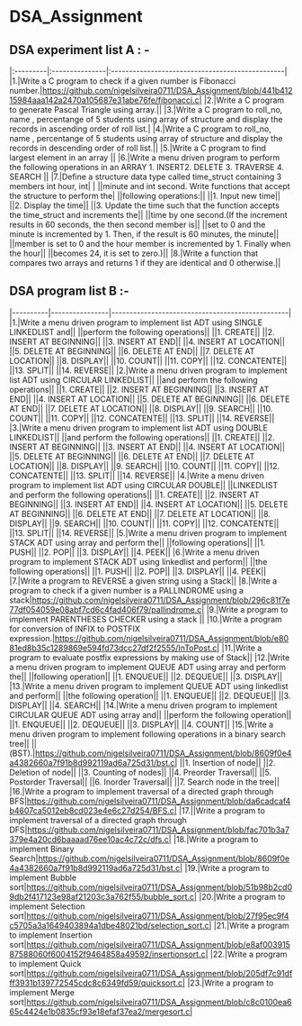 # DSA_Assignment

## DSA experiment list A  : - 

|:---------|:---------------|:------------------------------------------------|
|1.|Write a C program to check if a given number is Fibonacci number.|https://github.com/nigelsilveira0711/DSA_Assignment/blob/441b41215984aaa142a2470a105687e31abe76fe/fibonacci.c|
|2.|Write a C program to generate Pascal Triangle using array.||
|3.|Write a C program to roll_no, name , percentange of 5 students using array of structure and display the records in ascending order of roll list.|
|4.|Write a C program to roll_no, name , percentange of 5 students using array of structure and display the records in descending order of roll list.||
|5.|Write a C program to find largest element in an array ||
|6.|Write a menu driven program to perform the following operations in an ARRAY 1. INSERT2. DELETE 3. TRAVERSE 4. SEARCH ||
|7.|Define a structure data type called time_struct containing 3 members int hour, int| |
||minute and int second. Write functions that accept the structure to perform the|
||following operations:||
||1. Input new time||
||2. Display the time||
||3. Update the time such that the function accepts the time_struct and increments the||
||time by one second.(If the increment results in 60 seconds, the then second member is||
||set to 0 and the minute is incremented by 1. Then, if the result is 60 minutes, the minute||
||member is set to 0 and the hour member is incremented by 1. Finally when the hour||
||becomes 24, it is set to zero.)||
|8.|Write a function that compares two arrays and returns 1 if they are identical and 0 otherwise.||


## DSA program list B :-

|----------|----------------|-------------------------------------------------|
|1.|Write a menu driven program to implement list ADT using SINGLE LINKEDLIST and||
||perform the following operations||
||1. CREATE||
||2. INSERT AT BEGINNING||
||3. INSERT AT END||
||4. INSERT AT LOCATION||
||5. DELETE AT BEGINNING||
||6. DELETE AT END||
||7. DELETE AT LOCATION||
||8. DISPLAY||
||10. COUNT||
||11. COPY||
||12. CONCATENTE||
||13. SPLIT||
||14. REVERSE||
|2.|Write a menu driven program to implement list ADT using CIRCULAR LINKEDLIST||
||and perform the following operations||
||1. CREATE||
||2. INSERT AT BEGINNING||
||3. INSERT AT END||
||4. INSERT AT LOCATION||
||5. DELETE AT BEGINNING||
||6. DELETE AT END||
||7. DELETE AT LOCATION||
||8. DISPLAY||
||9. SEARCH||
||10. COUNT||
||11. COPY||
||12. CONCATENTE||
||13. SPLIT||
||14. REVERSE||
|3.|Write a menu driven program to implement list ADT using DOUBLE LINKEDLIST||
||and perform the following operations||
||1. CREATE||
||2. INSERT AT BEGINNING||
||3. INSERT AT END||
||4. INSERT AT LOCATION||
||5. DELETE AT BEGINNING||
||6. DELETE AT END||
||7. DELETE AT LOCATION||
||8. DISPLAY||
||9. SEARCH||
||10. COUNT||
||11. COPY||
||12. CONCATENTE||
||13. SPLIT||
||14. REVERSE||
|4.|Write a menu driven program to implement list ADT using CIRCULAR DOUBLE||
||LINKEDLIST and perform the following operations||
||1. CREATE||
||2. INSERT AT BEGINNING||
||3. INSERT AT END||
||4. INSERT AT LOCATION||
||5. DELETE AT BEGINNING||
||6. DELETE AT END||
||7. DELETE AT LOCATION||
||8. DISPLAY||
||9. SEARCH||
||10. COUNT||
||11. COPY||
||12. CONCATENTE||
||13. SPLIT||
||14. REVERSE||
|5.|Write a menu driven program to implement STACK ADT using array and perform the||
||following operations||
||1. PUSH||
||2. POP||
||3. DISPLAY||
||4. PEEK||
|6.|Write a menu driven program to implement STACK ADT using linkedlist and perform||
||the following operations||
||1. PUSH||
||2. POP||
||3. DISPLAY||
||4. PEEK||
|7.|Write a program to REVERSE a given string using a Stack||
|8.|Write a program to check if a given number is a PALLINDROME using a stack|https://github.com/nigelsilveira0711/DSA_Assignment/blob/296c81f7e77df054059e08abf7cd6c4fad406f79/pallindrome.c|
|9.|Write a program to implement PARENTHESES CHECKER using a stack ||
|10.|Write a program for conversion of INFIX to POSTFIX expression.|https://github.com/nigelsilveira0711/DSA_Assignment/blob/e8081ed8b35c1289869e594fd73dcc27df2f2555/InToPost.c|
|11.|Write a program to evaluate postfix expressions by making use of Stack||
|12.|Write a menu driven program to implement QUEUE ADT using array and perform the||
||following operation||
||1. ENQUEUE||
||2. DEQUEUE||
||3. DISPLAY||
|13.|Write a menu driven program to implement QUEUE ADT using linkedlist and perform||
||the following operation||
||1. ENQUEUE||
||2. DEQUEUE||
||3. DISPLAY||
||4. SEARCH||
|14.|Write a menu driven program to implement CIRCULAR QUEUE ADT using array and||
||perform the following operation||
||1. ENQUEUE||
||2. DEQUEUE||
||3. DISPLAY||
||4. COUNT||
|15.|Write a menu driven program to implement following operations in a binary search tree||
||(BST).|https://github.com/nigelsilveira0711/DSA_Assignment/blob/8609f0e4a4382660a7f91b8d992119ad6a725d31/bst.c|
||1. Insertion of node||
||2. Deletion of node||
||3. Counting of nodes||
||4. Preorder Traversal||
||5. Postorder Traversal||
||6. Inorder Traversal||
||7. Search node in the tree||
|16.|Write a program to implement traversal of a directed graph through BFS|https://github.com/nigelsilveira0711/DSA_Assignment/blob/da6cadcaf4b4607ca5012eb8cd023e4e6c27d254/BFS.c|
|17.||Write a program to implement traversal of a directed graph through DFS|https://github.com/nigelsilveira0711/DSA_Assignment/blob/fac701b3a7379e4a20cd6baaaad76ee10ac4c72c/dfs.c|
|18.|Write a program to implement Binary Search|https://github.com/nigelsilveira0711/DSA_Assignment/blob/8609f0e4a4382660a7f91b8d992119ad6a725d31/bst.c|
|19.|Write a program to implement Bubble sort|https://github.com/nigelsilveira0711/DSA_Assignment/blob/51b98b2cd09db2f417123e98af21203c3a762f55/bubble_sort.c|
|20.|Write a program to implement Selection sort|https://github.com/nigelsilveira0711/DSA_Assignment/blob/27f95ec9f4c5705a3a1649403894a1dbe48021bd/selection_sort.c|
|21.|Write a program to implement Insertion sort|https://github.com/nigelsilveira0711/DSA_Assignment/blob/e8af00391587588060f6004152f9464858a49592/insertionsort.c|
|22.|Write a program to implement Quick sort|https://github.com/nigelsilveira0711/DSA_Assignment/blob/205df7c91dfff3931b139772545cdc8c6349fd59/quicksort.c|
|23.|Write a program to implement Merge sort|https://github.com/nigelsilveira0711/DSA_Assignment/blob/c8c0100ea665c4424e1b0835cf93e18efaf37ea2/mergesort.c|



